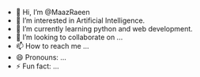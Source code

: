 - 👋 Hi, I’m @MaazRaeen
- 👀 I’m interested in Artificial Intelligence.
- 🌱 I’m currently learning python and web development.
- 💞️ I’m looking to collaborate on ...
- 📫 How to reach me ...
- 😄 Pronouns: ...
- ⚡ Fun fact: ...

<!---
MaazRaeen/MaazRaeen is a ✨ special ✨ repository because its `README.md` (this file) appears on your GitHub profile.
You can click the Preview link to take a look at your changes.
--->
